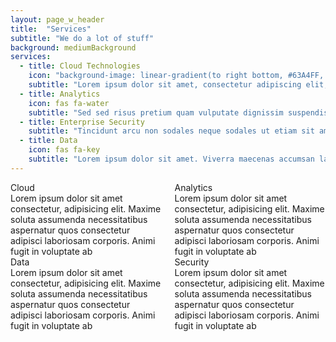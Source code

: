 ```yaml
---
layout: page_w_header
title:  "Services"
subtitle: "We do a lot of stuff"
background: mediumBackground
services: 
  - title: Cloud Technologies
    icon: "background-image: linear-gradient(to right bottom, #63A4FF, transparent), url(/assets/images/cloud-technologies.jpg"
    subtitle: "Lorem ipsum dolor sit amet, consectetur adipiscing elit, sed do eiusmod tempor incididunt ut labore et dolore magna aliqua. Lectus proin nibh nisl condimentum id venenatis a. Orci ac auctor augue mauris augue neque gravida."
  - title: Analytics
    icon: fas fa-water
    subtitle: "Sed sed risus pretium quam vulputate dignissim suspendisse. Enim praesent elementum facilisis leo vel fringilla est ullamcorper.  Eget velit aliquet sagittis id consectetur purus ut."
  - title: Enterprise Security
    subtitle: "Tincidunt arcu non sodales neque sodales ut etiam sit amet. Quisque sagittis purus sit amet volutpat consequat mauris nunc congue. Et tortor consequat id porta."
  - title: Data
    icon: fas fa-key
    subtitle: "Lorem ipsum dolor sit amet. Viverra maecenas accumsan lacus vel facilisis volutpat est. Pellentesque nec nam aliquam sem et. Turpis egestas integer eget aliquet nibh praesent tristique magna."
---
```

<div class="columns is-centered">
	<div class="column is-half">
		<div class="info-card">
			<div class="info-card__image" style="background-image: linear-gradient(to right bottom, #63A4FF, transparent), url(/assets/images/cloud-technologies.jpg"></div>
			<div class="info-card__title">
				<div class="info-card__text">
					Cloud
				</div>
			</div>
			<div class="info-card__subtitle">
				<div class="info-card__sub-text">
					Lorem ipsum dolor sit amet consectetur, adipisicing elit. Maxime soluta assumenda necessitatibus aspernatur quos consectetur adipisci laboriosam corporis. Animi fugit in voluptate ab
				</div>
			</div>
		</div>
	</div>
	<div class="column is-half">
		<div class="info-card">
			<div class="info-card__image" style="background-image: linear-gradient(to right bottom, #77b582, transparent), url(/assets/images/magnifying-glass.jpg"></div>
			<div class="info-card__title">
				<div class="info-card__text">
					Analytics
				</div>
			</div>
			<div class="info-card__subtitle">
				<div class="info-card__sub-text">
					Lorem ipsum dolor sit amet consectetur, adipisicing elit. Maxime soluta assumenda necessitatibus aspernatur quos consectetur adipisci laboriosam corporis. Animi fugit in voluptate ab
				</div>
			</div>
		</div>
	</div>
</div>

<div class="columns is-centered">
	<div class="column is-half">
		<div class="info-card">
			<div class="info-card__image" style="background-image: linear-gradient(to right bottom, #404040, transparent), url(/assets/images/data.jpg"></div>
			<div class="info-card__title">
				<div class="info-card__text">
					Data
				</div>
			</div>
			<div class="info-card__subtitle">
				<div class="info-card__sub-text">
					Lorem ipsum dolor sit amet consectetur, adipisicing elit. Maxime soluta assumenda necessitatibus aspernatur quos consectetur adipisci laboriosam corporis. Animi fugit in voluptate ab
				</div>
			</div>
		</div>
	</div>
	<div class="column is-half">
		<div class="info-card">
			<div class="info-card__image" style="background-image: linear-gradient(to right bottom, #966b4e, transparent), url(/assets/images/security.jpg"></div>
			<div class="info-card__title">
				<div class="info-card__text">
					Security
				</div>
			</div>
			<div class="info-card__subtitle">
				<div class="info-card__sub-text">
					Lorem ipsum dolor sit amet consectetur, adipisicing elit. Maxime soluta assumenda necessitatibus aspernatur quos consectetur adipisci laboriosam corporis. Animi fugit in voluptate ab
				</div>
			</div>
		</div>
	</div>
</div>

<!-- <div id="cloud">
     <div class="box">
        <div class="imgBox">
			<img src="/assets/images/cloud2.png" alt="divider" align="middle" width="2000" style="padding: 10px;"/>
		</div>
		<div class="content">
			<h3>Cloud services and architecture are a core area of expertise for Ocelot.  All of our employees are skilled in multiple facets of cloud strategy, methodology, cost optimization, 
			and security that factor into the following products we offer.
			</h3>
				<p>
					<b>Cloud architecture design:</b> Whether your company is wanting to leverage a cloud environment for the first time, expand an existing deployment, or modernize the flow between on premise 
					and cloud systems, we have engineers that have successfully done it all.  Depending on the needs of the client, we can fine tune deliverables and deployments to suit nearly any cloud architecture need.
				</p>
				<p>
					<b>Ocelot offers the following engagements for cloud architecture design:</b>
						<li>Data migrations to cloud</li>
						<li>Data lake design and deployment</li>
						<li>Automation of data ingest into lake</li>
						<li>Custom API development for secure cloud access</li>
				</p>
		</div>
	</div>
</div>

---

<div id="data">
	<div class="box">
        <div class="imgBox">
			<img src="/assets/images/meta-master.png" alt="divider" width="2000" align="middle" style="padding: 10px;"/>
		</div>
    <div class="content">
		<h3>With data being names the worlds most valuable resource (even surpassing oil in 2019) many companies are scrambling to understand and govern their own information assets.
		We accelerate these practices while designing and deploying data governance plans within the following offerings focused on Data Governance.
		</h3>
			<p>
				<b>Metadata:</b> the common definition is “data about data”, but in truth metadata is CONTEXT. What the data is, how it is defined, who created it, and how it should be used are some of the core portions of 
				metadata every company should have an interest in. 
			</p>
			<p>
				<b>Ocelot offers the following engagements for <i>Metadata:</i></b>
					<li>Develop methods with business and IT for metadata creation and storage</li>
					<li>Identify resources and skill sets needed for curation and enrichment of metadata</li>
					<li>Develop plans to automate or semi-automate metadata creation and processing</li>
					<li>Drive evaluation and identification of any metadata management capabilities/tools needed</li>
			</p>
			<p>
				<b>Master Data:</b> As part of any master data discipline, rules are developed for how information from sources is combined, cleaned, and reviewed. 
				The “mastered” information sources are then made available to additional applications or analytics and ensure a level of rigor and quality has been applied upstream.
			</p>
			<p>
				<b>Ocelot offers the following engagements for helping organizations <i>Master Data:</i></b>
					<li>Identify key domains that would benefit from mastered data within an organization</li>
					<li>Partner with IT and Business teams to develop integration and mastery plans</li>
					<li>Identify and communicate architectural steps needed to achieve data mastery</li>
			</p>
			<p>
				<b>Data Quality:</b> You wouldn’t want to drink water that was only 95% clean, as without understanding what the other 5% is you might be making a horrible decision. 
				The same is true for data. The goal is not necessarily to remove or fix all the “bad” data but can also be to understand and quantify the cause or impact of the issues. 
				With this additional knowledge in hand, organizations can make an educated decision on remediating data issues or can mark certain data sets based on their quality. 
			</p>
			<p>
				<b>Ocelot offers the following engagements for helping organizations understand and leverage <i>Data Quality</i> tracking and monitoring:</b>
					<li>Direct business and IT teams to create and automate quality metrics/solutions</li>
					<li>Define roles and responsibilities needed to effectively monitor and remediate quality issues</li>
					<li>Identify areas for process improvement and continuous improvement to boost data quality at source</li>
					<li>Define communication and education of end users for quality issues and repairs</li>
			</p>
		</div>
	</div>
</div>

---

<div id="analytics">
	<div class="box">
        <div class="imgBox">
			<img src="/assets/images/analytics.png" alt="divider" width="2000" align="middle" style="padding: 10px;"/>
		</div>
    <div class="content">
		<h3>We live in an era that contributes 2.5 quintillion bytes of data daily, and we have long surpassed the ability of any human to understand it all.  
		But, the emergence of machine learning models have given us a chance to apply logic and thought processes across immense stores of information to 
		discover trends and analytics that power companies worldwide.
		</h3>
			<p>
				<b>Analytics:</b> Sharing key metrics in an easily understood format and developing capabilities to access data in near real time are critical aspects of making informed decsions for any company. 
				The gathering of information and the visualizations that are created from data seets form a critical aspect of the larger "analytics" defintion.
			</p>
			<p>
				<b>Ocelot offers the following engagements for <i>Analytics:</i></b>
					<li>Review and recommend methods used to access and integrate information for analytics purposes</li>
					<li>Development of business cases for analytics, including ROI and business impact statemtns</li>
					<li>Development of custom APIs tuned for analytic needs</li>
					<li>Evaluation of data lake strategies to create purpose-built assets for analytics use</li>
			</p>
			<p>
				<b>Machine Learning:</b> Most analytics we deal with handle what HAS happened.  While valuable, companies are trying to antipate what will happen and base directions on these predictions.  
				The ability to scour exabytes of data and produce accurate recommendations based on paterns is the crux of machine learning.
			</p>
			<p>
				<b>Ocelot offers the following engagements for <i>Machine Learning:</i></b>
					<li>Introduction to machine learning platforms and design of initial business cases within platform</li>
					<li>Development of statistical models and appropriate model selection criteria based on inputs</li>
					<li>Review of ML platform scalability and fine tuning of architecture to improve performance at scale</li>
			</p>
		</div>
	</div>
</div>

---

<div id="security">
	<div class="box">
        <div class="imgBox">
			<img src="/assets/images/security.png" alt="divider" width="2000" align="middle" style="padding: 10px;"/>
		</div>
    <div class="content">
		<h3>The last several years has seen more need for personal information transparency and the ability to track information more than ever. To compliment consumer privacy requests, 
		legislation has been passed that dictates how customer information must be handled and secured. Sarbenes Oxley (SOX), General Data Protection Regulation (GDPR), 
		and even Health Insurance Portability and Accountability Act (HIPAA) have dramatically influenced the information technology landscape and require a new level of data security and audit capabilities.  
		</h3>
			<p>
				<b>Audit, Security and Compliance:</b> The ability of companies to track their information and ensure adherence to both corporate and government policies is a powerful risk mitigation capability that 
				promotes security while preventing large fines and erosion of customer trust that can hyappen during a breach.
			</p>
			<p>
				<b>Ocelot offers the following engagements for <i>Audit, Security and Compliance:</i></b>
					<li>Develop business cases for compliance, data lineage creation, and usage for audits</li>

					<li>Identify current processes and methods for sharing current IT standards and policies</li>
					<li>Define metrics and measures to ensure adherence to governance policies</li>
					
					<li>Advise ways to construct lineage from existing platforms and applications, as well as support addition of new applications and platforms over time</li>
					
					<li>Identify analytics that can be driven from lineage data to advise audit/compliance functions as to potential risks</li>
					
					<li>Develop methods and automation to monitor data access and usage</li>
			</p>
		</div>
	</div>
</div>
 -->
